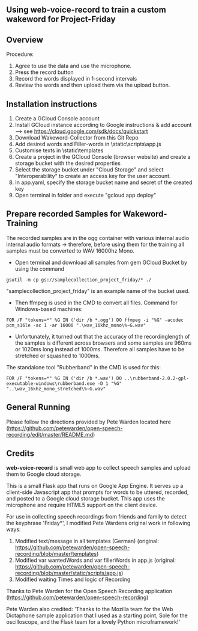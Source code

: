 ## Using web-voice-record to train a custom wakeword for Project-Friday

## Overview

Procedure:

1. Agree to use the data and use the microphone.
2. Press the record button
3. Record the words displayed in 1-second intervals
4. Review the words and then upload them via the upload button.

## Installation instructions

1. Create a GCloud Console account
2. Install GCloud instance according to Google instructions & add account --> see https://cloud.google.com/sdk/docs/quickstart
3. Download Wakeword-Collector from this Git Repo
4. Add desired words and Filler-words in \static\scripts\app.js  
5. Customise texts in \static\templates
6. Create a project in the GCloud Console (browser website) and create a storage bucket with the desired properties
7. Select the storage bucket under "Cloud Storage" and select "Interoperability" to create an access key for the user account.
8. In app.yaml, specify the storage bucket name and secret of the created key  
9. Open terminal in folder and execute "gcloud app deploy"

## Prepare recorded Samples for Wakeword-Training

The recorded samples are in the ogg container with various internal audio
internal audio formats -\> therefore, before using them for the training
all samples must be converted to WAV 16000hz Mono.

  - Open terminal and download all samples from gem GCloud Bucket by using the command 

<!-- end list -->

    gsutil -m cp gs://samplecollection_project_friday/* ./

"samplecollection\_project\_friday" is an example name of the bucket used.

  - Then ffmpeg is used in the CMD to convert all files.
    Command for Windows-based machines:

<!-- end list -->

    FOR /F "tokens=*" %G IN ('dir /b *.ogg') DO ffmpeg -i "%G" -acodec pcm_s16le -ac 1 -ar 16000 ".\wav_16khz_mono\%~G.wav"

  - Unfortunately, it turned out that the accuracy of the recordinglength of the samples is different across browsers and some samples are 
    960ms or 1020ms long instead of 1000ms. Therefore all samples have to be stretched or squashed to 1000ms.

The standalone tool "Rubberband" in the CMD is used for this:

    FOR /F "tokens=*" %G IN ('dir /b *.wav') DO ..\rubberband-2.0.2-gpl-executable-windows\rubberband.exe -D 1 "%G" "..\wav_16khz_mono_stretched\%~G.wav"


## General Running
Please follow the directions provided by Pete Warden located here (https://github.com/petewarden/open-speech-recording/edit/master/README.md)

## Credits

**web-voice-record** is small web app to collect speech samples and upload them to Google cloud storage.  

This is a small Flask app that runs on Google App Engine. It serves up a client-side Javascript app that prompts for words to be uttered, recorded, and posted to a Google cloud storage bucket.  This app uses the microphone and require HTML5 support on the client device.  

For use in collecting speech recordings from friends and family to detect the keyphrase 'Friday*', I modified Pete Wardens original work in following ways:

1. Modified text/message in all templates (German) (original: https://github.com/petewarden/open-speech-recording/blob/master/templates)
2. Modified var wantedWords and var fillerWords in app.js (original: https://github.com/petewarden/open-speech-recording/blob/master/static/scripts/app.js)
3. Modified waiting Times and logic of Recording

Thanks to Pete Warden for the Open Speech Recording application (https://github.com/petewarden/open-speech-recording)

Pete Warden also credited:
'Thanks to the Mozilla team for the Web Dictaphone sample application that I used as a starting point, Sole for the oscilloscope, and the Flask team for a lovely Python microframework!'
